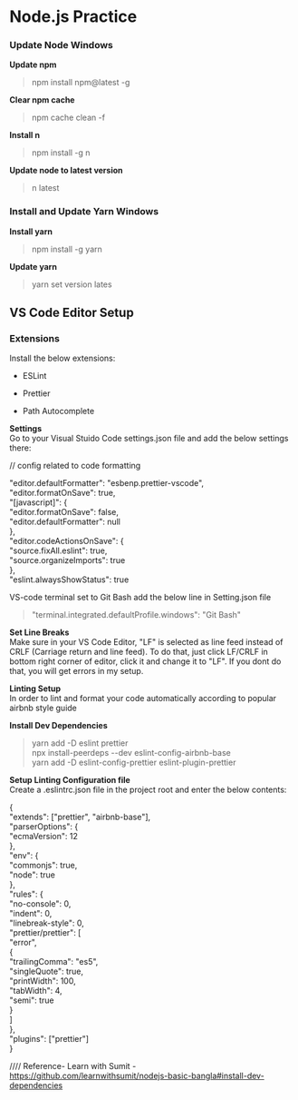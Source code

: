 # Node.js Practice


### Update Node Windows

**Update npm**
> npm install npm@latest -g

**Clear npm cache**
> npm cache clean -f

**Install n**
> npm install -g n

**Update node to latest version**
> n latest



### Install and Update Yarn Windows

**Install yarn**
> npm install -g yarn

**Update yarn**
> yarn set version lates


## VS Code Editor Setup

### Extensions

Install the below extensions:  
- ESLint
* Prettier
+ Path Autocomplete


**Settings**  
Go to your Visual Stuido Code settings.json file and add the below settings there:

// config related to code formatting

"editor.defaultFormatter": "esbenp.prettier-vscode",  
"editor.formatOnSave": true,  
"[javascript]": {  
  "editor.formatOnSave": false,  
  "editor.defaultFormatter": null  
},  
"editor.codeActionsOnSave": {  
  "source.fixAll.eslint": true,  
  "source.organizeImports": true  
},  
"eslint.alwaysShowStatus": true  

VS-code terminal set to Git Bash add the below line in Setting.json file 
> "terminal.integrated.defaultProfile.windows": "Git Bash"


**Set Line Breaks**  
Make sure in your VS Code Editor, "LF" is selected as line feed instead of CRLF (Carriage return and line feed). To do that, just click LF/CRLF in bottom right corner of editor, click it and change it to "LF". If you dont do that, you will get errors in my setup.

**Linting Setup**  
In order to lint and format your code automatically according to popular airbnb style guide


**Install Dev Dependencies**  
> yarn add -D eslint prettier  
> npx install-peerdeps --dev eslint-config-airbnb-base  
> yarn add -D eslint-config-prettier eslint-plugin-prettier  


**Setup Linting Configuration file**  
Create a .eslintrc.json file in the project root and enter the below contents:

{  
  "extends": ["prettier", "airbnb-base"],  
  "parserOptions": {  
    "ecmaVersion": 12  
  },  
  "env": {  
    "commonjs": true,  
    "node": true  
  },  
  "rules": {  
    "no-console": 0,  
    "indent": 0,  
    "linebreak-style": 0,  
    "prettier/prettier": [  
      "error",  
      {  
        "trailingComma": "es5",  
        "singleQuote": true,  
        "printWidth": 100,  
        "tabWidth": 4,  
        "semi": true  
      }  
    ]  
  },  
  "plugins": ["prettier"]  
}  


//// Reference- Learn with Sumit - https://github.com/learnwithsumit/nodejs-basic-bangla#install-dev-dependencies 
